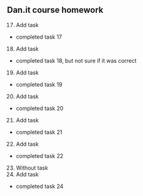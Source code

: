 ## Dan.it course homework
17. Add task
 - completed task 17
18. Add task
 - completed task 18, but not sure if it was correct
19. Add task
 - completed task 19
20. Add task
 - completed task 20
21. Add task
   - completed task 21
22. Add task
   - completed task 22
23. Without task
24. Add task
   - completed task 24

